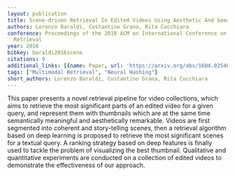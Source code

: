 ```yaml
---
layout: publication
title: Scene-driven Retrieval In Edited Videos Using Aesthetic And Semantic Deep Features
authors: Lorenzo Baraldi, Costantino Grana, Rita Cucchiara
conference: Proceedings of the 2016 ACM on International Conference on Multimedia
  Retrieval
year: 2016
bibkey: baraldi2016scene
citations: 9
additional_links: [{name: Paper, url: 'https://arxiv.org/abs/1604.02546'}]
tags: ["Multimodal Retrieval", "Neural Hashing"]
short_authors: Lorenzo Baraldi, Costantino Grana, Rita Cucchiara
---
```

This paper presents a novel retrieval pipeline for video collections, which
aims to retrieve the most significant parts of an edited video for a given
query, and represent them with thumbnails which are at the same time
semantically meaningful and aesthetically remarkable. Videos are first
segmented into coherent and story-telling scenes, then a retrieval algorithm
based on deep learning is proposed to retrieve the most significant scenes for
a textual query. A ranking strategy based on deep features is finally used to
tackle the problem of visualizing the best thumbnail. Qualitative and
quantitative experiments are conducted on a collection of edited videos to
demonstrate the effectiveness of our approach.